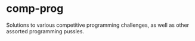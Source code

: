 # comp-prog

Solutions to various competitive programming challenges, as well as other assorted programming pussles.
